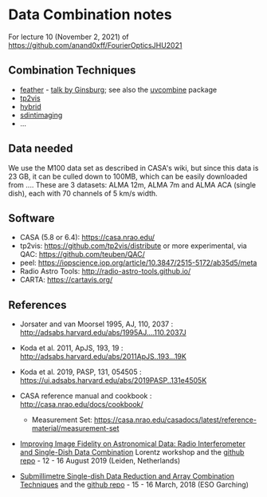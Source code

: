 # Data Combination notes 

For lecture 10 (November 2, 2021) of https://github.com/anand0xff/FourierOpticsJHU2021


## Combination Techniques


* [feather](https://casa.nrao.edu/casadocs/casa-5.4.1/image-combination/feather)  - [talk by Ginsburg](https://keflavich.github.io/talks/FeatheringPresentation/FeatheringPresentation.slides.html?transition=fast); see also the [uvcombine](https://github.com/radio-astro-tools/uvcombine/) package
* [tp2vis](https://github.com/tp2vis/distribute)
* [hybrid](https://sites.google.com/site/jenskauffmann/research-notes/adding-zero-spa)
* [sdintimaging](https://github.com/urvashirau/WidebandSDINT)
* ...


## Data needed

We use the M100 data set as described in CASA's wiki, but since this data is 23 GB, it can be culled down to 100MB, which can
be easily downloaded from ....    These are 3 datasets: ALMA 12m, ALMA 7m and ALMA ACA (single dish), each with 70 channels
of 5 km/s width.

## Software 

* CASA (5.8 or 6.4): https://casa.nrao.edu/
* tp2vis: https://github.com/tp2vis/distribute  or more experimental, via QAC: https://github.com/teuben/QAC/
* peel: https://iopscience.iop.org/article/10.3847/2515-5172/ab35d5/meta
* Radio Astro Tools:  http://radio-astro-tools.github.io/
* CARTA: https://cartavis.org/

## References

* Jorsater and van Moorsel 1995, AJ, 110, 2037 : http://adsabs.harvard.edu/abs/1995AJ....110.2037J

* Koda et al. 2011, ApJS, 193, 19 : http://adsabs.harvard.edu/abs/2011ApJS..193...19K

* Koda et al. 2019, PASP, 131, 054505 : https://ui.adsabs.harvard.edu/abs/2019PASP..131e4505K

* CASA reference manual and cookbook : http://casa.nrao.edu/docs/cookbook/
  * Measurement Set: https://casa.nrao.edu/casadocs/latest/reference-material/measurement-set

* [Improving Image Fidelity on Astronomical Data: Radio Interferometer and Single-Dish Data Combination](https://www.lorentzcenter.nl/improving-image-fidelity-on-astronomical-data-radio-interferometer-and-single-dish-data-combination.html) Lorentz workshop 
and the [github repo](https://github.com/teuben/dc2019) - 12 - 16 August 2019 (Leiden, Netherlands)

* [Submillimetre Single-dish Data Reduction and Array Combination Techniques](https://www.eso.org/sci/meetings/2018/SingleDish2018.html)
and the [github repo](https://github.com/teuben/sd2018) - 15 - 16 March, 2018 (ESO Garching)







